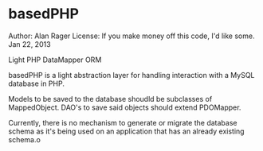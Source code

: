 basedPHP
========
Author: Alan Rager
License: If you make money off this code, I'd like some.
Jan 22, 2013

Light PHP DataMapper ORM

basedPHP is a light abstraction layer for handling interaction with a MySQL database in PHP.

Models to be saved to the database shoudld be subclasses of MappedObject. DAO's to save said objects should extend PDOMapper.

Currently, there is no mechanism to generate or migrate the database schema as it's being used on an application that has an already existing schema.o
